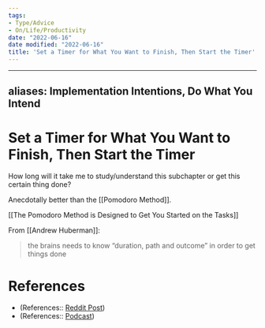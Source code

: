 ```yaml
---
tags:
- Type/Advice
- On/Life/Productivity
date: "2022-06-16"
date modified: "2022-06-16"
title: 'Set a Timer for What You Want to Finish, Then Start the Timer'
---
```


---
aliases: Implementation Intentions, Do What You Intend
---

# Set a Timer for What You Want to Finish, Then Start the Timer
How long will it take me to study/understand this subchapter or get this certain thing done?

Anecdotally better than the [[Pomodoro Method]].

[[The Pomodoro Method is Designed to Get You Started on the Tasks]]

From [[Andrew Huberman]]:
> the brains needs to know “duration, path and outcome” in order to get things done

# References
- (References:: [Reddit Post](https://www.reddit.com/r/productivity/comments/ik1ft4/better_than_pomodoro/))
- (References:: [Podcast](https://thisten.co/y7qdc/qoLk8j26DKJ0FdUrv5EF4Z4ft3AShasQ8tiEFuYb))

